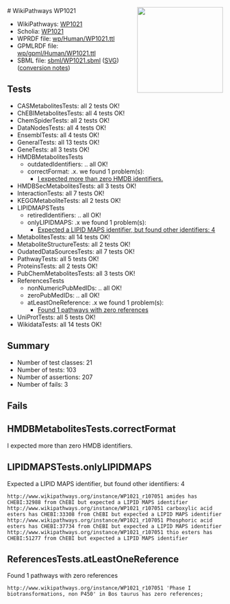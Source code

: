 <img style="float: right; width: 200px" src="../logo.png" />
# WikiPathways WP1021

* WikiPathways: [WP1021](https://identifiers.org/wikipathways:WP1021)
* Scholia: [WP1021](https://scholia.toolforge.org/wikipathways/WP1021)
* WPRDF file: [wp/Human/WP1021.ttl](../wp/Human/WP1021.ttl)
* GPMLRDF file: [wp/gpml/Human/WP1021.ttl](../wp/gpml/Human/WP1021.ttl)
* SBML file: [sbml/WP1021.sbml](../sbml/WP1021.sbml) ([SVG](../sbml/WP1021.svg)) ([conversion notes](../sbml/WP1021.txt))

## Tests
* CASMetabolitesTests: all 2 tests OK!
* ChEBIMetabolitesTests: all 4 tests OK!
* ChemSpiderTests: all 2 tests OK!
* DataNodesTests: all 4 tests OK!
* EnsemblTests: all 4 tests OK!
* GeneralTests: all 13 tests OK!
* GeneTests: all 3 tests OK!
* HMDBMetabolitesTests
    * outdatedIdentifiers: .. all OK!
    * correctFormat: .x. we found 1 problem(s):
        * [I expected more than zero HMDB identifiers.](#ad154c1e)
* HMDBSecMetabolitesTests: all 3 tests OK!
* InteractionTests: all 7 tests OK!
* KEGGMetaboliteTests: all 2 tests OK!
* LIPIDMAPSTests
    * retiredIdentifiers: .. all OK!
    * onlyLIPIDMAPS: .x we found 1 problem(s):
        * [Expected a LIPID MAPS identifier, but found other identifiers: 4](#48cc60bb)
* MetabolitesTests: all 14 tests OK!
* MetaboliteStructureTests: all 2 tests OK!
* OudatedDataSourcesTests: all 7 tests OK!
* PathwayTests: all 5 tests OK!
* ProteinsTests: all 2 tests OK!
* PubChemMetabolitesTests: all 3 tests OK!
* ReferencesTests
    * nonNumericPubMedIDs: .. all OK!
    * zeroPubMedIDs: .. all OK!
    * atLeastOneReference: .x we found 1 problem(s):
        * [Found 1 pathways with zero references](#35eb778e)
* UniProtTests: all 5 tests OK!
* WikidataTests: all 14 tests OK!


## Summary

* Number of test classes: 21
* Number of tests: 103
* Number of assertions: 207
* Number of fails: 3

## Fails

<a name="ad154c1e" />

## HMDBMetabolitesTests.correctFormat

I expected more than zero HMDB identifiers.
<a name="48cc60bb" />

## LIPIDMAPSTests.onlyLIPIDMAPS

Expected a LIPID MAPS identifier, but found other identifiers: 4
```
http://www.wikipathways.org/instance/WP1021_r107051 amides has CHEBI:32988 from ChEBI but expected a LIPID MAPS identifier
http://www.wikipathways.org/instance/WP1021_r107051 carboxylic acid esters has CHEBI:33308 from ChEBI but expected a LIPID MAPS identifier
http://www.wikipathways.org/instance/WP1021_r107051 Phosphoric acid esters has CHEBI:37734 from ChEBI but expected a LIPID MAPS identifier
http://www.wikipathways.org/instance/WP1021_r107051 thio esters has CHEBI:51277 from ChEBI but expected a LIPID MAPS identifier
```

<a name="35eb778e" />

## ReferencesTests.atLeastOneReference

Found 1 pathways with zero references
```
http://www.wikipathways.org/instance/WP1021_r107051 'Phase I biotransformations, non P450' in Bos taurus has zero references; 
```

